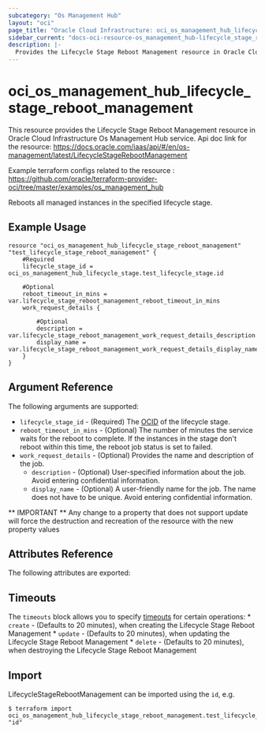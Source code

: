 ```yaml
---
subcategory: "Os Management Hub"
layout: "oci"
page_title: "Oracle Cloud Infrastructure: oci_os_management_hub_lifecycle_stage_reboot_management"
sidebar_current: "docs-oci-resource-os_management_hub-lifecycle_stage_reboot_management"
description: |-
  Provides the Lifecycle Stage Reboot Management resource in Oracle Cloud Infrastructure Os Management Hub service
---
```


# oci_os_management_hub_lifecycle_stage_reboot_management
This resource provides the Lifecycle Stage Reboot Management resource in Oracle Cloud Infrastructure Os Management Hub service.
Api doc link for the resource: https://docs.oracle.com/iaas/api/#/en/os-management/latest/LifecycleStageRebootManagement

Example terraform configs related to the resource : https://github.com/oracle/terraform-provider-oci/tree/master/examples/os_management_hub

Reboots all managed instances in the specified lifecycle stage.


## Example Usage

```hcl
resource "oci_os_management_hub_lifecycle_stage_reboot_management" "test_lifecycle_stage_reboot_management" {
	#Required
	lifecycle_stage_id = oci_os_management_hub_lifecycle_stage.test_lifecycle_stage.id

	#Optional
	reboot_timeout_in_mins = var.lifecycle_stage_reboot_management_reboot_timeout_in_mins
	work_request_details {

		#Optional
		description = var.lifecycle_stage_reboot_management_work_request_details_description
		display_name = var.lifecycle_stage_reboot_management_work_request_details_display_name
	}
}
```

## Argument Reference

The following arguments are supported:

* `lifecycle_stage_id` - (Required) The [OCID](https://docs.cloud.oracle.com/iaas/Content/General/Concepts/identifiers.htm) of the lifecycle stage.
* `reboot_timeout_in_mins` - (Optional) The number of minutes the service waits for the reboot to complete. If the instances in the stage don't reboot  within this time, the reboot job status is set to failed. 
* `work_request_details` - (Optional) Provides the name and description of the job.
	* `description` - (Optional) User-specified information about the job. Avoid entering confidential information.
	* `display_name` - (Optional) A user-friendly name for the job. The name does not have to be unique. Avoid entering confidential information.


** IMPORTANT **
Any change to a property that does not support update will force the destruction and recreation of the resource with the new property values

## Attributes Reference

The following attributes are exported:


## Timeouts

The `timeouts` block allows you to specify [timeouts](https://registry.terraform.io/providers/oracle/oci/latest/docs/guides/changing_timeouts) for certain operations:
	* `create` - (Defaults to 20 minutes), when creating the Lifecycle Stage Reboot Management
	* `update` - (Defaults to 20 minutes), when updating the Lifecycle Stage Reboot Management
	* `delete` - (Defaults to 20 minutes), when destroying the Lifecycle Stage Reboot Management


## Import

LifecycleStageRebootManagement can be imported using the `id`, e.g.

```
$ terraform import oci_os_management_hub_lifecycle_stage_reboot_management.test_lifecycle_stage_reboot_management "id"
```

